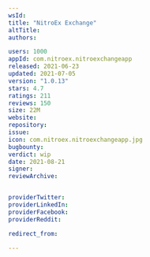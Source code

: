 ```yaml
---
wsId: 
title: "NitroEx Exchange"
altTitle: 
authors:

users: 1000
appId: com.nitroex.nitroexchangeapp
released: 2021-06-23
updated: 2021-07-05
version: "1.0.13"
stars: 4.7
ratings: 211
reviews: 150
size: 22M
website: 
repository: 
issue: 
icon: com.nitroex.nitroexchangeapp.jpg
bugbounty: 
verdict: wip
date: 2021-08-21
signer: 
reviewArchive:


providerTwitter: 
providerLinkedIn: 
providerFacebook: 
providerReddit: 

redirect_from:

---
```



